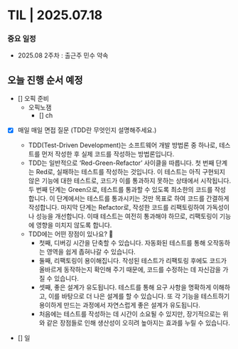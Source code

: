 # TIL | 2025.07.18

### 중요 일정

-   2025.08 2주차 : 출근주 민수 약속

## 오늘 진행 순서 예정

-   [] 오픽 준비
    -   오픽노잼
        -   [] ch
-   [x] 매일 매일 면접 질문 (TDD란 무엇인지 설명해주세요.)

    -   TDD(Test-Driven Development)는 소프트웨어 개발 방법론 중 하나로, 테스트를 먼저 작성한 후 실제 코드를 작성하는 방법론입니다.
    -   TDD는 일반적으로 ‘Red-Green-Refactor’ 사이클을 따릅니다. 첫 번째 단계는 Red로, 실패하는 테스트를 작성하는 것입니다. 이 테스트는 아직 구현되지 않은 기능에 대한 테스트로, 코드가 이를 통과하지 못하는 상태에서 시작됩니다. 두 번째 단계는 Green으로, 테스트를 통과할 수 있도록 최소한의 코드를 작성합니다. 이 단계에서는 테스트를 통과시키는 것만 목표로 하여 코드를 간결하게 작성합니다. 마지막 단계는 Refactor로, 작성한 코드를 리팩토링하여 가독성이나 성능을 개선합니다. 이때 테스트는 여전히 통과해야 하므로, 리팩토링이 기능에 영향을 미치지 않도록 합니다.
    -   TDD에는 어떤 장점이 있나요? 🤔
        -   첫째, 디버깅 시간을 단축할 수 있습니다. 자동화된 테스트를 통해 오작동하는 영역을 쉽게 좁혀나갈 수 있습니다.
        -   둘째, 리팩토링이 용이해집니다. 작성된 테스트가 리팩토링 후에도 코드가 올바르게 동작하는지 확인해 주기 때문에, 코드를 수정하는 데 자신감을 가질 수 있습니다.
        -   셋째, 좋은 설계가 유도됩니다. 테스트를 통해 요구 사항을 명확하게 이해하고, 이를 바탕으로 더 나은 설계를 할 수 있습니다. 또 각 기능을 테스트하기 용이하게 만드는 과정에서 자연스럽게 좋은 설계가 유도됩니다.
        -   처음에는 테스트를 작성하는 데 시간이 소요될 수 있지만, 장기적으로는 위와 같은 장점들로 인해 생산성이 오히려 높아지는 효과를 누릴 수 있습니다.

-   [] 일
